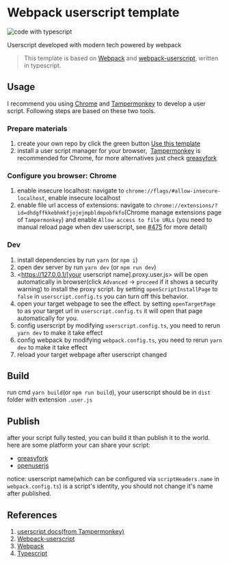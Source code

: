 # Webpack userscript template
![code with typescript](https://badges.frapsoft.com/typescript/code/typescript.svg?v=101)

Userscript developed with modern tech powered by webpack

> This template is based on [Webpack](https://github.com/webpack/webpack) and [webpack-userscript](https://github.com/momocow/webpack-userscript#readme), written in typescript.

## Usage

I recommend you using [Chrome](https://www.google.com/chrome/) and [Tampermonkey](https://chrome.google.com/webstore/detail/tampermonkey/dhdgffkkebhmkfjojejmpbldmpobfkfo) to develop a user script. Following steps are based on these two tools.

### Prepare materials
1. create your own repo by click the green button [Use this template](https://github.com/oe/webpack-userscript-template/generate)
2. install a user script manager for your browser,  [Tampermonkey](https://chrome.google.com/webstore/detail/tampermonkey/dhdgffkkebhmkfjojejmpbldmpobfkfo) is recommended for Chrome, for more alternatives just check [greasyfork](https://greasyfork.org/en#home-step-1)
 

### Configure you browser: Chrome

1. enable insecure localhost: navigate to `chrome://flags/#allow-insecure-localhost`, enable insecure localhost
2. enable file url access of extensions: navigate to `chrome://extensions/?id=dhdgffkkebhmkfjojejmpbldmpobfkfo`(Chrome manage extensions page of `Tampermonkey`) and enable `Allow access to file URLs` (you need to manual reload page when dev userscript, see [#475](https://github.com/Tampermonkey/tampermonkey/issues/475#issuecomment-348594785) for more detail)

### Dev
1. install dependencies by run `yarn` (or `npm i`)
2. open dev server by run `yarn dev` (or `npm run dev`)
3. <https://127.0.0.1/[your userscript name].proxy.user.js> will be open automatically in browser(click  `Advanced` -> `proceed` if it shows a security warning) to install the proxy script. by setting `openScriptInstallPage` to `false` in `userscript.config.ts` you can turn off this behavior.
4. open your target webpage to see the effect. by setting `openTargetPage` to as your target url in `userscript.config.ts` it will open that page automatically for you.
5. config userscript by modifying `userscript.config.ts`, you need to rerun `yarn dev` to make it take effect
6. config webpack by modifying `webpack.config.ts`, you need to rerun `yarn dev` to make it take effect
7. reload your target webpage after userscript changed

## Build
run cmd `yarn build`(or `npm run build`), your userscript should be in `dist` folder with extension `.user.js`

## Publish
after your script fully tested, you can build it than publish it to the world. here are some platform your can share your script:  
* [greasyfork](https://greasyfork.org/)
* [openuserjs](https://openuserjs.org/)

notice: userscript name(which can be configured via `scriptHeaders.name` in `webpack.config.ts`) is a script's identity, you should not change it's name after published.

## References
1. [userscript docs(from Tampermonkey)](https://www.tampermonkey.net/documentation.php)
2. [Webpack-userscript](https://github.com/momocow/webpack-userscript#readme)
3. [Webpack](https://webpack.js.org/configuration/)
4. [Typescript](https://www.typescriptlang.org/)